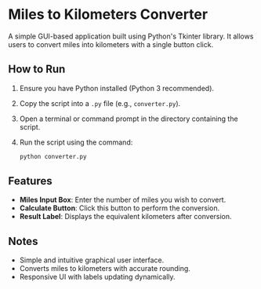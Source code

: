 # Miles to Kilometers Converter
A simple GUI-based application built using Python's Tkinter library. It allows users to convert miles into kilometers with a single button click.

## How to Run

1. Ensure you have Python installed (Python 3 recommended).
2. Copy the script into a `.py` file (e.g., `converter.py`).
3. Open a terminal or command prompt in the directory containing the script.
4. Run the script using the command:
   
   ```sh
   python converter.py
   ```

## Features

- **Miles Input Box**: Enter the number of miles you wish to convert.
- **Calculate Button**: Click this button to perform the conversion.
- **Result Label**: Displays the equivalent kilometers after conversion.

## Notes

- Simple and intuitive graphical user interface.
- Converts miles to kilometers with accurate rounding.
- Responsive UI with labels updating dynamically.

